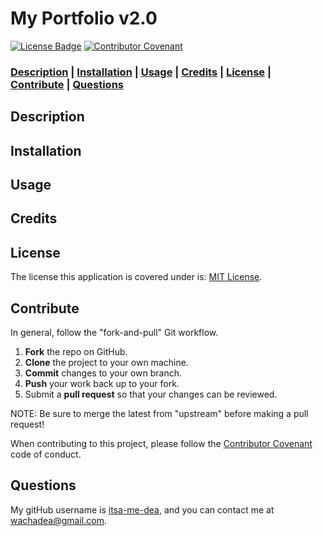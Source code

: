# My Portfolio v2.0

[![License Badge](https://img.shields.io/badge/license-MIT%20License-green?style=for-the-badge&logo=appveyor)](https://mit-license.org/)
[![Contributor Covenant](https://img.shields.io/badge/Contributor%20Covenant-2.1-4baaaa.svg?style=for-the-badge&logo=appveyor)](https://www.contributor-covenant.org/version/2/1/code_of_conduct/)

### **[Description](#description) | [Installation](#installation) | [Usage](#usage) | [Credits](#credits) | [License](#license) | [Contribute](#contribute) | [Questions](#questions)**

## Description

<!-- My motivation was to build a text editor that runs in the browser and utilizes Progressive Web Applications (PWAs) for data persistence, offline functionality and app installation.

I learned a great deal on how work with PWAs, including jwebpack bundles, service workers and manifests. -->

## Installation

<!-- Deployed site (installation not needed): https://lit-ocean-67030-1a0913892dd0.herokuapp.com/

-OR-

Forking from Repo:
1. Fork or download repository
2. Open a terminal with the root directory
3. In the terminal, enter `npm i`
4. Enter `npm run build`
5. Enter `npm run start`
6. Open http://localhost:3000 in browser -->

## Usage

<!-- To review the webpage / application features, you can open up the DevTools (`Ctrl+Shift+I`) and navigate through the features. 

> **NOTE:** To consolidate, all images are displayed within the dropdown below.

<details>
  <summary>J.A.T.E. Working Images</summary>
    
  The image below displays the Client-Server folder structure:  

  <img src="./Assets/my-work-pics/mywork_clientServerStructure.png" alt="Client Server Structure" style="display: block; width: auto; height: auto; margin-right: auto; margin-left: auto; margin-bottom: 15px;">
    
  The gif below displays the build and start-up of the application:

  <img src="./Assets/my-work-pics/mywork_startUp.gif" alt="Client Server Structure" style="display: block; width: auto; height: auto; margin-right: auto; margin-left: auto; margin-bottom: 15px;"> 
        
  The image below displays the text editor still functioning in the browser without errors:

  <img src="./Assets/my-work-pics/mywork_noError.png" alt="POST Users" style="display: block; width: auto; height: auto; margin-right: auto; margin-left: auto; margin-bottom: 15px;"> 
    
  The gif below displays a working IndexedDB:

  <img src="./Assets/my-work-pics/mywork_indexedDB.gif" alt="Client Server Structure" style="display: block; width: auto; height: auto; margin-right: auto; margin-left: auto; margin-bottom: 15px;"> 
    
  The gif below displays the app installation from the webpage:

  <img src="./Assets/my-work-pics/mywork_install.gif" alt="Client Server Structure" style="display: block; width: auto; height: auto; margin-right: auto; margin-left: auto; margin-bottom: 15px;">
    
  The gif below displays the registered service worker and offline use:

  <img src="./Assets/my-work-pics/mywork_offline.gif" alt="Client Server Structure" style="display: block; width: auto; height: auto; margin-right: auto; margin-left: auto; margin-bottom: 15px;">
    
    
   
</details> -->

## Credits

<!-- - Collaborators: 
  - N/A.
- Third-party assets: 
  - https://www.npmjs.com/package/babel-loader
  - https://www.npmjs.com/package/css-loader
  - https://www.npmjs.com/package/html-webpack-plugin
  - https://www.npmjs.com/package/style-loader
  - https://webpack.js.org/
  - https://www.npmjs.com/package/webpack-cli
  - https://www.npmjs.com/package/webpack-dev-server
  - https://www.npmjs.com/package/webpack-pwa-manifest
  - https://www.npmjs.com/package/webpack-webpack-plugin
- Tutorials: 
  - UCSD-VIRT-FSF-PT-03-2023-U-LOLC
  - https://webpack.js.org/concepts/#loaders
  - https://webpack.js.org/concepts/manifest/
  - https://blog.jakoblind.no/css-modules-webpack/
  - https://developer.mozilla.org/en-US/docs/Web/API/Request/destination
  - https://developer.chrome.com/docs/workbox/modules/workbox-recipes/
  - https://jasonthai.me/blog/2019/08/06/enable-offline-support-to-websites-with-workbox/
  - https://stackoverflow.com/questions/66529102/uncaught-in-promise-typeerror-failed-to-execute-cache-on-addall-request -->

## License

 The license this application is covered under is: [MIT License](https://mit-license.org/).

## Contribute

In general, follow the "fork-and-pull" Git workflow.

  1. **Fork** the repo on GitHub.
  2. **Clone** the project to your own machine.
  3. **Commit** changes to your own branch.
  4. **Push** your work back up to your fork.
  5. Submit a **pull request** so that your changes can be reviewed.
    
  NOTE: Be sure to merge the latest from "upstream" before making a pull request!
  
  When contributing to this project, please follow the [Contributor Covenant](https://www.contributor-covenant.org/version/2/1/code_of_conduct/) code of conduct.

## Questions

My gitHub username is [itsa-me-dea](https://github.com/itsa-me-dea), and you can contact me at wachadea@gmail.com.
